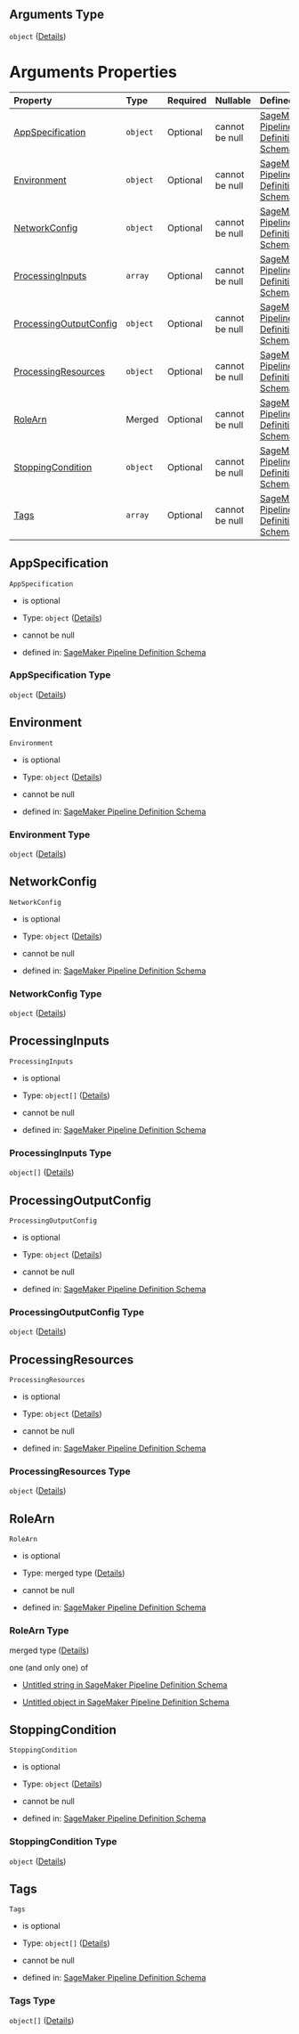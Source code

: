 ## Arguments Type

`object` ([Details](pipeline-definition-definitions-processingargs.md))

# Arguments Properties

| Property                                          | Type     | Required | Nullable       | Defined by                                                                                                                                                                                                                                                                                    |
| :------------------------------------------------ | :------- | :------- | :------------- | :-------------------------------------------------------------------------------------------------------------------------------------------------------------------------------------------------------------------------------------------------------------------------------------------- |
| [AppSpecification](#appspecification)             | `object` | Optional | cannot be null | [SageMaker Pipeline Definition Schema](pipeline-definition-definitions-processingargs-properties-appspecification.md "https://github.com/jerrypeng7773/sagemaker-model-building-pipeline-definition-JSON-schema/schema/#/definitions/ProcessingArgs/properties/AppSpecification")             |
| [Environment](#environment)                       | `object` | Optional | cannot be null | [SageMaker Pipeline Definition Schema](pipeline-definition-definitions-processingargs-properties-environment.md "https://github.com/jerrypeng7773/sagemaker-model-building-pipeline-definition-JSON-schema/schema/#/definitions/ProcessingArgs/properties/Environment")                       |
| [NetworkConfig](#networkconfig)                   | `object` | Optional | cannot be null | [SageMaker Pipeline Definition Schema](pipeline-definition-definitions-processingargs-properties-networkconfig.md "https://github.com/jerrypeng7773/sagemaker-model-building-pipeline-definition-JSON-schema/schema/#/definitions/ProcessingArgs/properties/NetworkConfig")                   |
| [ProcessingInputs](#processinginputs)             | `array`  | Optional | cannot be null | [SageMaker Pipeline Definition Schema](pipeline-definition-definitions-processingargs-properties-processinginputs.md "https://github.com/jerrypeng7773/sagemaker-model-building-pipeline-definition-JSON-schema/schema/#/definitions/ProcessingArgs/properties/ProcessingInputs")             |
| [ProcessingOutputConfig](#processingoutputconfig) | `object` | Optional | cannot be null | [SageMaker Pipeline Definition Schema](pipeline-definition-definitions-processingargs-properties-processingoutputconfig.md "https://github.com/jerrypeng7773/sagemaker-model-building-pipeline-definition-JSON-schema/schema/#/definitions/ProcessingArgs/properties/ProcessingOutputConfig") |
| [ProcessingResources](#processingresources)       | `object` | Optional | cannot be null | [SageMaker Pipeline Definition Schema](pipeline-definition-definitions-processingargs-properties-processingresources.md "https://github.com/jerrypeng7773/sagemaker-model-building-pipeline-definition-JSON-schema/schema/#/definitions/ProcessingArgs/properties/ProcessingResources")       |
| [RoleArn](#rolearn)                               | Merged   | Optional | cannot be null | [SageMaker Pipeline Definition Schema](pipeline-definition-definitions-stringargumentvalue.md "https://github.com/jerrypeng7773/sagemaker-model-building-pipeline-definition-JSON-schema/schema/#/definitions/ProcessingArgs/properties/RoleArn")                                             |
| [StoppingCondition](#stoppingcondition)           | `object` | Optional | cannot be null | [SageMaker Pipeline Definition Schema](pipeline-definition-definitions-processingargs-properties-stoppingcondition.md "https://github.com/jerrypeng7773/sagemaker-model-building-pipeline-definition-JSON-schema/schema/#/definitions/ProcessingArgs/properties/StoppingCondition")           |
| [Tags](#tags)                                     | `array`  | Optional | cannot be null | [SageMaker Pipeline Definition Schema](pipeline-definition-definitions-processingargs-properties-tags.md "https://github.com/jerrypeng7773/sagemaker-model-building-pipeline-definition-JSON-schema/schema/#/definitions/ProcessingArgs/properties/Tags")                                     |

## AppSpecification



`AppSpecification`

*   is optional

*   Type: `object` ([Details](pipeline-definition-definitions-processingargs-properties-appspecification.md))

*   cannot be null

*   defined in: [SageMaker Pipeline Definition Schema](pipeline-definition-definitions-processingargs-properties-appspecification.md "https://github.com/jerrypeng7773/sagemaker-model-building-pipeline-definition-JSON-schema/schema/#/definitions/ProcessingArgs/properties/AppSpecification")

### AppSpecification Type

`object` ([Details](pipeline-definition-definitions-processingargs-properties-appspecification.md))

## Environment



`Environment`

*   is optional

*   Type: `object` ([Details](pipeline-definition-definitions-processingargs-properties-environment.md))

*   cannot be null

*   defined in: [SageMaker Pipeline Definition Schema](pipeline-definition-definitions-processingargs-properties-environment.md "https://github.com/jerrypeng7773/sagemaker-model-building-pipeline-definition-JSON-schema/schema/#/definitions/ProcessingArgs/properties/Environment")

### Environment Type

`object` ([Details](pipeline-definition-definitions-processingargs-properties-environment.md))

## NetworkConfig



`NetworkConfig`

*   is optional

*   Type: `object` ([Details](pipeline-definition-definitions-processingargs-properties-networkconfig.md))

*   cannot be null

*   defined in: [SageMaker Pipeline Definition Schema](pipeline-definition-definitions-processingargs-properties-networkconfig.md "https://github.com/jerrypeng7773/sagemaker-model-building-pipeline-definition-JSON-schema/schema/#/definitions/ProcessingArgs/properties/NetworkConfig")

### NetworkConfig Type

`object` ([Details](pipeline-definition-definitions-processingargs-properties-networkconfig.md))

## ProcessingInputs



`ProcessingInputs`

*   is optional

*   Type: `object[]` ([Details](pipeline-definition-definitions-processingargs-properties-processinginputs-items.md))

*   cannot be null

*   defined in: [SageMaker Pipeline Definition Schema](pipeline-definition-definitions-processingargs-properties-processinginputs.md "https://github.com/jerrypeng7773/sagemaker-model-building-pipeline-definition-JSON-schema/schema/#/definitions/ProcessingArgs/properties/ProcessingInputs")

### ProcessingInputs Type

`object[]` ([Details](pipeline-definition-definitions-processingargs-properties-processinginputs-items.md))

## ProcessingOutputConfig



`ProcessingOutputConfig`

*   is optional

*   Type: `object` ([Details](pipeline-definition-definitions-processingargs-properties-processingoutputconfig.md))

*   cannot be null

*   defined in: [SageMaker Pipeline Definition Schema](pipeline-definition-definitions-processingargs-properties-processingoutputconfig.md "https://github.com/jerrypeng7773/sagemaker-model-building-pipeline-definition-JSON-schema/schema/#/definitions/ProcessingArgs/properties/ProcessingOutputConfig")

### ProcessingOutputConfig Type

`object` ([Details](pipeline-definition-definitions-processingargs-properties-processingoutputconfig.md))

## ProcessingResources



`ProcessingResources`

*   is optional

*   Type: `object` ([Details](pipeline-definition-definitions-processingargs-properties-processingresources.md))

*   cannot be null

*   defined in: [SageMaker Pipeline Definition Schema](pipeline-definition-definitions-processingargs-properties-processingresources.md "https://github.com/jerrypeng7773/sagemaker-model-building-pipeline-definition-JSON-schema/schema/#/definitions/ProcessingArgs/properties/ProcessingResources")

### ProcessingResources Type

`object` ([Details](pipeline-definition-definitions-processingargs-properties-processingresources.md))

## RoleArn



`RoleArn`

*   is optional

*   Type: merged type ([Details](pipeline-definition-definitions-stringargumentvalue.md))

*   cannot be null

*   defined in: [SageMaker Pipeline Definition Schema](pipeline-definition-definitions-stringargumentvalue.md "https://github.com/jerrypeng7773/sagemaker-model-building-pipeline-definition-JSON-schema/schema/#/definitions/ProcessingArgs/properties/RoleArn")

### RoleArn Type

merged type ([Details](pipeline-definition-definitions-stringargumentvalue.md))

one (and only one) of

*   [Untitled string in SageMaker Pipeline Definition Schema](pipeline-definition-definitions-stringargumentvalue-oneof-0.md "check type definition")

*   [Untitled object in SageMaker Pipeline Definition Schema](pipeline-definition-definitions-getfunction.md "check type definition")

## StoppingCondition



`StoppingCondition`

*   is optional

*   Type: `object` ([Details](pipeline-definition-definitions-processingargs-properties-stoppingcondition.md))

*   cannot be null

*   defined in: [SageMaker Pipeline Definition Schema](pipeline-definition-definitions-processingargs-properties-stoppingcondition.md "https://github.com/jerrypeng7773/sagemaker-model-building-pipeline-definition-JSON-schema/schema/#/definitions/ProcessingArgs/properties/StoppingCondition")

### StoppingCondition Type

`object` ([Details](pipeline-definition-definitions-processingargs-properties-stoppingcondition.md))

## Tags



`Tags`

*   is optional

*   Type: `object[]` ([Details](pipeline-definition-definitions-tag.md))

*   cannot be null

*   defined in: [SageMaker Pipeline Definition Schema](pipeline-definition-definitions-processingargs-properties-tags.md "https://github.com/jerrypeng7773/sagemaker-model-building-pipeline-definition-JSON-schema/schema/#/definitions/ProcessingArgs/properties/Tags")

### Tags Type

`object[]` ([Details](pipeline-definition-definitions-tag.md))
